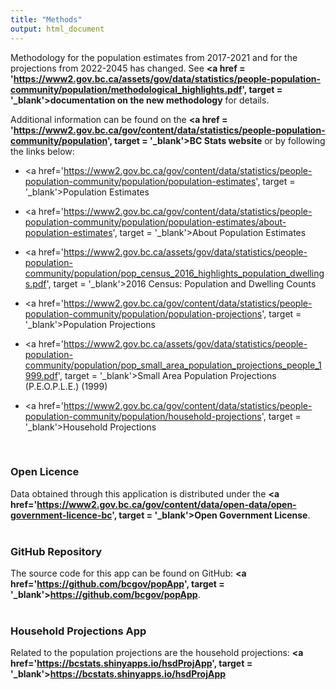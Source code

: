 ```yaml
---
title: "Methods"
output: html_document
---
```


Methodology for the population estimates from 2017-2021 and for the projections from 2022-2045 has changed. See **<a href = 'https://www2.gov.bc.ca/assets/gov/data/statistics/people-population-community/population/methodological_highlights.pdf', target = '_blank'>documentation on the new methodology</a>** for details.

Additional information can be found on the **<a href = 'https://www2.gov.bc.ca/gov/content/data/statistics/people-population-community/population', target = '_blank'>BC Stats website</a>** or by following the links below:

* <a href='https://www2.gov.bc.ca/gov/content/data/statistics/people-population-community/population/population-estimates', target = '_blank'>Population Estimates</a>

* <a href='https://www2.gov.bc.ca/gov/content/data/statistics/people-population-community/population/population-estimates/about-population-estimates', target = '_blank'>About Population Estimates</a>

* <a href='https://www2.gov.bc.ca/assets/gov/data/statistics/people-population-community/population/pop_census_2016_highlights_population_dwellings.pdf', target = '_blank'>2016 Census: Population and Dwelling Counts</a>

* <a href='https://www2.gov.bc.ca/gov/content/data/statistics/people-population-community/population/population-projections', target = '_blank'>Population Projections</a>

* <a href='https://www2.gov.bc.ca/assets/gov/data/statistics/people-population-community/population/pop_small_area_population_projections_people_1999.pdf', target = '_blank'>Small Area Population Projections (P.E.O.P.L.E.) (1999)</a>

* <a href='https://www2.gov.bc.ca/gov/content/data/statistics/people-population-community/population/household-projections', target = '_blank'>Household Projections</a>

<br>

### Open Licence

Data obtained through this application is distributed under the **<a href='https://www2.gov.bc.ca/gov/content/data/open-data/open-government-licence-bc', target = '_blank'>Open Government License</a>**.
<br><br>

### GitHub Repository

The source code for this app can be found on GitHub: **<a href='https://github.com/bcgov/popApp', target = '_blank'>https://github.com/bcgov/popApp</a>**.
<br><br>

### Household Projections App

Related to the population projections are the household projections: **<a href='https://bcstats.shinyapps.io/hsdProjApp', target = '_blank'>https://bcstats.shinyapps.io/hsdProjApp</a>**
<br><br>

